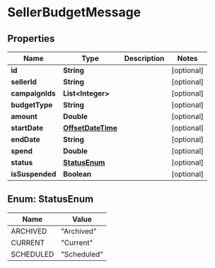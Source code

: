 
# SellerBudgetMessage

## Properties
Name | Type | Description | Notes
------------ | ------------- | ------------- | -------------
**id** | **String** |  |  [optional]
**sellerId** | **String** |  |  [optional]
**campaignIds** | **List&lt;Integer&gt;** |  |  [optional]
**budgetType** | **String** |  |  [optional]
**amount** | **Double** |  |  [optional]
**startDate** | [**OffsetDateTime**](OffsetDateTime.md) |  |  [optional]
**endDate** | **String** |  |  [optional]
**spend** | **Double** |  |  [optional]
**status** | [**StatusEnum**](#StatusEnum) |  |  [optional]
**isSuspended** | **Boolean** |  |  [optional]


<a name="StatusEnum"></a>
## Enum: StatusEnum
Name | Value
---- | -----
ARCHIVED | &quot;Archived&quot;
CURRENT | &quot;Current&quot;
SCHEDULED | &quot;Scheduled&quot;



